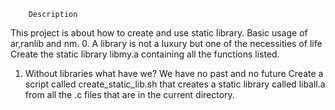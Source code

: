         Description
   This project is about how to create and use static library.
   Basic usage of ar,ranlib and nm.
0. A library is not a luxury but one of the necessities of life
  Create the static library libmy.a containing all the functions listed.
1. Without libraries what have we? We have no past and no future
   Create a script called create_static_lib.sh that creates a static library called liball.a from all the .c files that are in the current directory.

